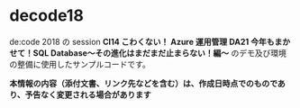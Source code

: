 # decode18
de:code 2018 の session 
__CI14 こわくない！ Azure 運用管理__ 
__DA21 今年もまかせて！SQL Database〜その進化はまだまだ止まらない！編〜__
のデモ及び環境の整備に使用したサンプルコードです。

__本情報の内容（添付文書、リンク先などを含む）は、作成日時点でのものであり、予告なく変更される場合があります__
